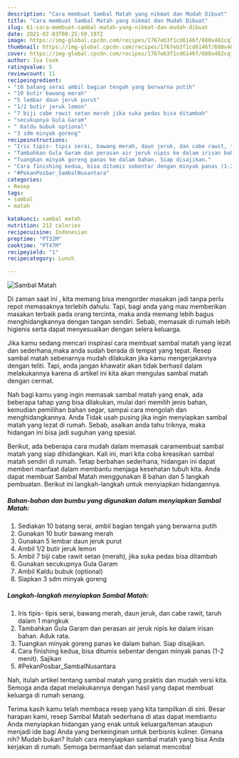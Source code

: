 ```yaml
---
description: "Cara membuat Sambal Matah yang nikmat dan Mudah Dibuat"
title: "Cara membuat Sambal Matah yang nikmat dan Mudah Dibuat"
slug: 61-cara-membuat-sambal-matah-yang-nikmat-dan-mudah-dibuat
date: 2021-02-03T08:25:59.197Z
image: https://img-global.cpcdn.com/recipes/1767eb3f1cd6146f/680x482cq70/sambal-matah-foto-resep-utama.jpg
thumbnail: https://img-global.cpcdn.com/recipes/1767eb3f1cd6146f/680x482cq70/sambal-matah-foto-resep-utama.jpg
cover: https://img-global.cpcdn.com/recipes/1767eb3f1cd6146f/680x482cq70/sambal-matah-foto-resep-utama.jpg
author: Iva Cook
ratingvalue: 5
reviewcount: 11
recipeingredient:
- "10 batang serai ambil bagian tengah yang berwarna putih"
- "10 butir bawang merah"
- "5 lembar daun jeruk purut"
- "1/2 butir jeruk lemon"
- "7 biji cabe rawit setan merah jika suka pedas bisa ditambah"
- "secukupnya Gula Garam"
- " Kaldu bubuk optional"
- "3 sdm minyak goreng"
recipeinstructions:
- "Iris tipis- tipis serai, bawang merah, daun jeruk, dan cabe rawit, taruh dalam 1 mangkuk"
- "Tambahkan Gula Garam dan perasan air jeruk nipis ke dalam irisan bahan. Aduk rata."
- "Tuangkan minyak goreng panas ke dalam bahan. Siap disajikan."
- "Cara finishing kedua, bisa ditumis sebentar dengan minyak panas (1-2 menit). Sajikan"
- "#PekanPosbar_SambalNusantara"
categories:
- Resep
tags:
- sambal
- matah

katakunci: sambal matah 
nutrition: 212 calories
recipecuisine: Indonesian
preptime: "PT32M"
cooktime: "PT47M"
recipeyield: "1"
recipecategory: Lunch

---
```



![Sambal Matah](https://img-global.cpcdn.com/recipes/1767eb3f1cd6146f/680x482cq70/sambal-matah-foto-resep-utama.jpg)

Di zaman  saat ini , kita memang bisa mengorder masakan jadi tanpa perlu repot memasaknya terlebih dahulu. Tapi, bagi anda yang mau memberikan masakan terbaik pada orang tercinta, maka anda memang lebih bagus menghidangkannya dengan tangan sendiri. Sebab, memasak di rumah lebih higienis serta dapat menyesuaikan dengan selera keluarga.

Jika kamu sedang mencari inspirasi cara membuat sambal matah yang lezat dan sederhana,maka anda sudah berada di tempat yang tepat. Resep sambal matah  sebenarnya mudah dilakukan jika kamu mengerjakannya dengan teliti. Tapi, anda jangan khawatir akan tidak berhasil dalam melakukannya 
karena di artikel ini kita akan mengulas sambal matah dengan cermat.  



Nah bagi kamu yang ingin memasak sambal matah yang enak, ada beberapa tahap yang bisa dilakukan, mulai dari memilih jenis bahan, kemudian pemilihan bahan segar, sampai cara mengolah dan menghidangkannya. Anda Tidak usah pusing jika ingin menyiapkan sambal matah yang lezat di rumah. Sebab, asalkan anda  tahu triknya, maka hidangan ini bisa jadi suguhan yang spesial.

Berikut, ada beberapa cara mudah dalam memasak caramembuat sambal matah yang siap dihidangkan. Kali ini, mari kita coba kreasikan sambal matah sendiri di rumah. Tetap berbahan sederhana, hidangan ini dapat memberi manfaat dalam membantu menjaga kesehatan tubuh kita. Anda dapat membuat Sambal Matah menggunakan 8 bahan dan 5 langkah pembuatan. Berikut ini langkah-langkah untuk menyiapkan hidangannya.

<!--inarticleads1-->

##### Bahan-bahan dan bumbu yang digunakan dalam menyiapkan Sambal Matah:

1. Sediakan 10 batang serai, ambil bagian tengah yang berwarna putih
1. Gunakan 10 butir bawang merah
1. Gunakan 5 lembar daun jeruk purut
1. Ambil 1/2 butir jeruk lemon
1. Ambil 7 biji cabe rawit setan (merah), jika suka pedas bisa ditambah
1. Gunakan secukupnya Gula Garam
1. Ambil  Kaldu bubuk (optional)
1. Siapkan 3 sdm minyak goreng




<!--inarticleads2-->

##### Langkah-langkah menyiapkan Sambal Matah:

1. Iris tipis- tipis serai, bawang merah, daun jeruk, dan cabe rawit, taruh dalam 1 mangkuk
1. Tambahkan Gula Garam dan perasan air jeruk nipis ke dalam irisan bahan. Aduk rata.
1. Tuangkan minyak goreng panas ke dalam bahan. Siap disajikan.
1. Cara finishing kedua, bisa ditumis sebentar dengan minyak panas (1-2 menit). Sajikan
1. #PekanPosbar_SambalNusantara




Nah, itulah artikel tentang  sambal matah  yang praktis dan mudah versi kita. Semoga anda dapat melakukannya dengan hasil yang dapat membuat keluarga di rumah senang. 

Terima kasih kamu telah membaca resep yang kita tampilkan di sini. Besar harapan kami, resep  Sambal Matah sederhana di atas dapat membantu Anda menyiapkan hidangan yang enak untuk keluarga/teman ataupun menjadi ide bagi Anda yang berkeinginan untuk berbisnis kuliner. Gimana nih? Mudah bukan? Itulah cara menyiapkan sambal matah yang bisa Anda kerjakan di rumah. Semoga bermanfaat dan selamat mencoba!

